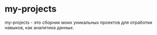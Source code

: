 # my-projects

my-projects - это сборник моих уникальных проектов для отработки навыков, как аналитика данных.
